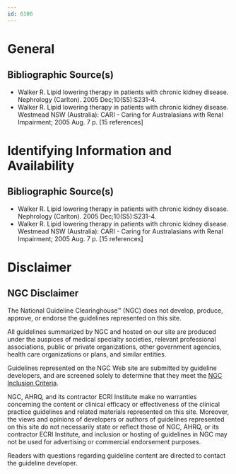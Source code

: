 ```yaml
---
id: 6106
---
```


# General

## Bibliographic Source(s)

- Walker R. Lipid lowering therapy in patients with chronic kidney disease. Nephrology (Carlton). 2005 Dec;10(S5):S231-4.
- Walker R. Lipid lowering therapy in patients with chronic kidney disease. Westmead NSW (Australia): CARI - Caring for Australasians with Renal Impairment; 2005 Aug. 7 p. [15 references]

# Identifying Information and Availability

## Bibliographic Source(s)

- Walker R. Lipid lowering therapy in patients with chronic kidney disease. Nephrology (Carlton). 2005 Dec;10(S5):S231-4.
- Walker R. Lipid lowering therapy in patients with chronic kidney disease. Westmead NSW (Australia): CARI - Caring for Australasians with Renal Impairment; 2005 Aug. 7 p. [15 references]

# Disclaimer

## NGC Disclaimer

The National Guideline Clearinghouse™ (NGC) does not develop, produce, approve, or endorse the guidelines represented on this site.

All guidelines summarized by NGC and hosted on our site are produced under the auspices of medical specialty societies, relevant professional associations, public or private organizations, other government agencies, health care organizations or plans, and similar entities.

Guidelines represented on the NGC Web site are submitted by guideline developers, and are screened solely to determine that they meet the [NGC Inclusion Criteria](/help-and-about/summaries/inclusion-criteria).

NGC, AHRQ, and its contractor ECRI Institute make no warranties concerning the content or clinical efficacy or effectiveness of the clinical practice guidelines and related materials represented on this site. Moreover, the views and opinions of developers or authors of guidelines represented on this site do not necessarily state or reflect those of NGC, AHRQ, or its contractor ECRI Institute, and inclusion or hosting of guidelines in NGC may not be used for advertising or commercial endorsement purposes.

Readers with questions regarding guideline content are directed to contact the guideline developer.

